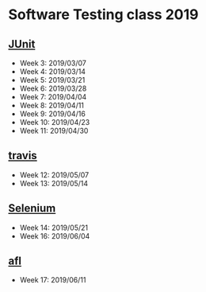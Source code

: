 # Software Testing class 2019

## [JUnit](junit)
* Week 3: 2019/03/07
* Week 4: 2019/03/14
* Week 5: 2019/03/21
* Week 6: 2019/03/28
* Week 7: 2019/04/04
* Week 8: 2019/04/11
* Week 9: 2019/04/16
* Week 10: 2019/04/23
* Week 11: 2019/04/30

## [travis](https://github.com/lihungte96/Software-testing-2019-travis)
* Week 12: 2019/05/07
* Week 13: 2019/05/14

## [Selenium](selenium)
* Week 14: 2019/05/21
* Week 16: 2019/06/04

## [afl](afl)
* Week 17: 2019/06/11
